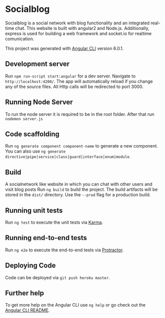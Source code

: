 # Socialblog
Socialblog is a social network  with blog functionality and an
integrated real-time chat.
This website is built with angular2 and Node.js. 
Additionally, express is used for building a web framework and socket.io for realtime comunication.


This project was generated with [Angular CLI](https://github.com/angular/angular-cli) version 6.0.1.

## Development server

Run `npm run-script start:angular` for a dev server. Navigate to `http://localhost:4200/`. The app will automatically reload if you change any of the source files.
All Http calls will be redirected to port 3000.

## Running Node Server
To run the node server it is required to be in the root folder. 
After that run `nodemon server.js`

## Code scaffolding

Run `ng generate component component-name` to generate a new component. You can also use `ng generate directive|pipe|service|class|guard|interface|enum|module`.

## Build
A socialnetwork like website in which you can chat with other users and visit blog posts 
Run `ng build` to build the project. The build artifacts will be stored in the `dist/` directory. Use the `--prod` flag for a production build.

## Running unit tests

Run `ng test` to execute the unit tests via [Karma](https://karma-runner.github.io).

## Running end-to-end tests

Run `ng e2e` to execute the end-to-end tests via [Protractor](http://www.protractortest.org/).

## Deploying Code
Code can be deployed via `git push heroku master`.

## Further help

To get more help on the Angular CLI use `ng help` or go check out the [Angular CLI README](https://github.com/angular/angular-cli/blob/master/README.md).

